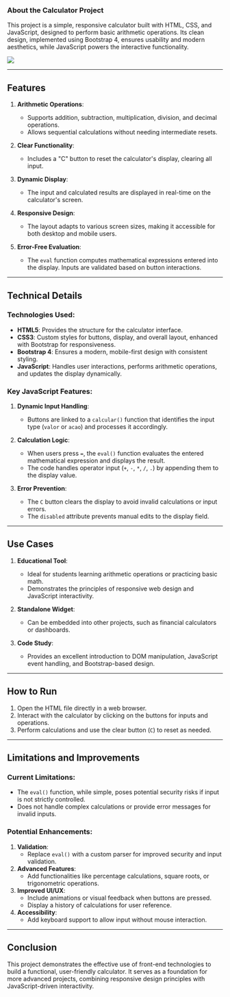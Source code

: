 ### About the Calculator Project

This project is a simple, responsive calculator built with HTML, CSS, and JavaScript, designed to perform basic arithmetic operations. Its clean design, implemented using Bootstrap 4, ensures usability and modern aesthetics, while JavaScript powers the interactive functionality.

![](move.gif)

---

## Features

1. **Arithmetic Operations**:
   - Supports addition, subtraction, multiplication, division, and decimal operations.
   - Allows sequential calculations without needing intermediate resets.

2. **Clear Functionality**:
   - Includes a "C" button to reset the calculator's display, clearing all input.

3. **Dynamic Display**:
   - The input and calculated results are displayed in real-time on the calculator's screen.

4. **Responsive Design**:
   - The layout adapts to various screen sizes, making it accessible for both desktop and mobile users.

5. **Error-Free Evaluation**:
   - The `eval` function computes mathematical expressions entered into the display. Inputs are validated based on button interactions.

---

## Technical Details

### Technologies Used:
- **HTML5**: Provides the structure for the calculator interface.
- **CSS3**: Custom styles for buttons, display, and overall layout, enhanced with Bootstrap for responsiveness.
- **Bootstrap 4**: Ensures a modern, mobile-first design with consistent styling.
- **JavaScript**: Handles user interactions, performs arithmetic operations, and updates the display dynamically.

### Key JavaScript Features:
1. **Dynamic Input Handling**:
   - Buttons are linked to a `calcular()` function that identifies the input type (`valor` or `acao`) and processes it accordingly.

2. **Calculation Logic**:
   - When users press `=`, the `eval()` function evaluates the entered mathematical expression and displays the result.
   - The code handles operator input (`+`, `-`, `*`, `/`, `.`) by appending them to the display value.

3. **Error Prevention**:
   - The `C` button clears the display to avoid invalid calculations or input errors.
   - The `disabled` attribute prevents manual edits to the display field.

---

## Use Cases

1. **Educational Tool**:
   - Ideal for students learning arithmetic operations or practicing basic math.
   - Demonstrates the principles of responsive web design and JavaScript interactivity.

2. **Standalone Widget**:
   - Can be embedded into other projects, such as financial calculators or dashboards.

3. **Code Study**:
   - Provides an excellent introduction to DOM manipulation, JavaScript event handling, and Bootstrap-based design.

---

## How to Run

1. Open the HTML file directly in a web browser.
2. Interact with the calculator by clicking on the buttons for inputs and operations.
3. Perform calculations and use the clear button (`C`) to reset as needed.

---

## Limitations and Improvements

### Current Limitations:
- The `eval()` function, while simple, poses potential security risks if input is not strictly controlled.
- Does not handle complex calculations or provide error messages for invalid inputs.

### Potential Enhancements:
1. **Validation**:
   - Replace `eval()` with a custom parser for improved security and input validation.
2. **Advanced Features**:
   - Add functionalities like percentage calculations, square roots, or trigonometric operations.
3. **Improved UI/UX**:
   - Include animations or visual feedback when buttons are pressed.
   - Display a history of calculations for user reference.
4. **Accessibility**:
   - Add keyboard support to allow input without mouse interaction.

---

## Conclusion

This project demonstrates the effective use of front-end technologies to build a functional, user-friendly calculator. It serves as a foundation for more advanced projects, combining responsive design principles with JavaScript-driven interactivity.
